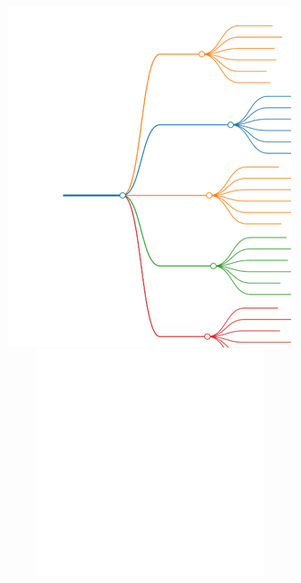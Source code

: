<img src="sources/bigfive.svg" width="500" height="600">

<div align="center">
    <img src="example.svg" width="400" height="400" alt="css-in-readme">
</div>
